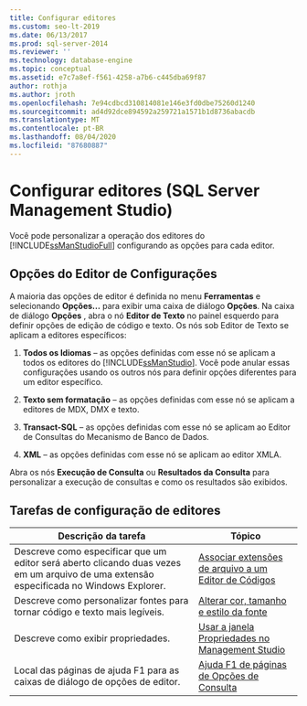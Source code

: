 ```yaml
---
title: Configurar editores
ms.custom: seo-lt-2019
ms.date: 06/13/2017
ms.prod: sql-server-2014
ms.reviewer: ''
ms.technology: database-engine
ms.topic: conceptual
ms.assetid: e7c7a8ef-f561-4258-a7b6-c445dba69f87
author: rothja
ms.author: jroth
ms.openlocfilehash: 7e94cdbcd310814081e146e3fd0dbe75260d1240
ms.sourcegitcommit: ad4d92dce894592a259721a1571b1d8736abacdb
ms.translationtype: MT
ms.contentlocale: pt-BR
ms.lasthandoff: 08/04/2020
ms.locfileid: "87680887"
---
```

# <a name="configure-editors-sql-server-management-studio"></a>Configurar editores (SQL Server Management Studio)
  Você pode personalizar a operação dos editores do [!INCLUDE[ssManStudioFull](../../includes/ssmanstudiofull-md.md)] configurando as opções para cada editor.  
  
## <a name="settng-editor-options"></a>Opções do Editor de Configurações  
 A maioria das opções de editor é definida no menu **Ferramentas** e selecionando **Opções...** para exibir uma caixa de diálogo **Opções**. Na caixa de diálogo **Opções** , abra o nó **Editor de Texto** no painel esquerdo para definir opções de edição de código e texto. Os nós sob Editor de Texto se aplicam a editores específicos:  
  
1.  **Todos os Idiomas** – as opções definidas com esse nó se aplicam a todos os editores do [!INCLUDE[ssManStudio](../../includes/ssmanstudio-md.md)]. Você pode anular essas configurações usando os outros nós para definir opções diferentes para um editor específico.  
  
2.  **Texto sem formatação** – as opções definidas com esse nó se aplicam a editores de MDX, DMX e texto.  
  
3.  **Transact-SQL** – as opções definidas com esse nó se aplicam ao Editor de Consultas do Mecanismo de Banco de Dados.  
  
4.  **XML** – as opções definidas com esse nó se aplicam ao editor XMLA.  
  
 Abra os nós **Execução de Consulta** ou **Resultados da Consulta** para personalizar a execução de consultas e como os resultados são exibidos.  
  
## <a name="editor-configuration-tasks"></a>Tarefas de configuração de editores  
  
|Descrição da tarefa|Tópico|  
|----------------------|-----------|  
|Descreve como especificar que um editor será aberto clicando duas vezes em um arquivo de uma extensão especificada no Windows Explorer.|[Associar extensões de arquivo a um Editor de Códigos](associate-file-extensions-to-a-code-editor.md)|  
|Descreve como personalizar fontes para tornar código e texto mais legíveis.|[Alterar cor, tamanho e estilo da fonte](change-font-color-size-and-style.md)|  
|Descreve como exibir propriedades.|[Usar a janela Propriedades no Management Studio](use-the-properties-window-in-management-studio.md)|  
|Local das páginas de ajuda F1 para as caixas de diálogo de opções de editor.|[Ajuda F1 de páginas de Opções de Consulta](../../database-engine/query-options-pages-f1-help.md)|  
  
  
